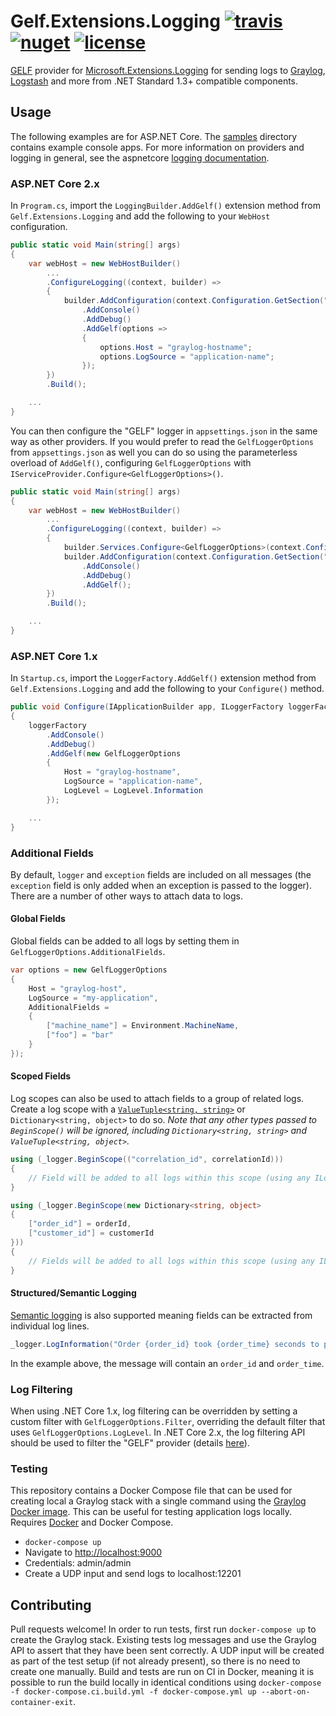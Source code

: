 # Gelf.Extensions.Logging [![travis](https://img.shields.io/travis/mattwcole/gelf-extensions-logging.svg?style=flat-square)](https://travis-ci.org/mattwcole/gelf-extensions-logging) [![nuget](https://img.shields.io/nuget/v/Gelf.Extensions.Logging.svg?style=flat-square)](https://www.nuget.org/packages/Gelf.Extensions.Logging) [![license](https://img.shields.io/github/license/mattwcole/gelf-extensions-logging.svg?style=flat-square)](https://github.com/mattwcole/gelf-extensions-logging/blob/master/LICENSE.md)

[GELF](http://docs.graylog.org/en/2.3/pages/gelf.html) provider for [Microsoft.Extensions.Logging](https://github.com/aspnet/Logging) for sending logs to [Graylog](https://www.graylog.org/), [Logstash](https://www.elastic.co/products/logstash) and more from .NET Standard 1.3+ compatible components.

## Usage

The following examples are for ASP.NET Core. The [samples](/samples) directory contains example console apps. For more information on providers and logging in general, see the aspnetcore [logging documentation](https://docs.microsoft.com/en-us/aspnet/core/fundamentals/logging?tabs=aspnetcore2x#how-to-add-providers).

### ASP.NET Core 2.x

In `Program.cs`, import the `LoggingBuilder.AddGelf()` extension method from `Gelf.Extensions.Logging` and add the following to your `WebHost` configuration.

```csharp
public static void Main(string[] args)
{
    var webHost = new WebHostBuilder()
        ...
        .ConfigureLogging((context, builder) =>
        {
            builder.AddConfiguration(context.Configuration.GetSection("Logging"))
                .AddConsole()
                .AddDebug()
                .AddGelf(options =>
                {
                    options.Host = "graylog-hostname";
                    options.LogSource = "application-name";
                });
        })
        .Build();

    ...
}
```

You can then configure the "GELF" logger in `appsettings.json` in the same way as other providers. If you would prefer to read the `GelfLoggerOptions` from `appsettings.json` as well you can do so using the parameterless overload of `AddGelf()`, configuring `GelfLoggerOptions` with `IServiceProvider.Configure<GelfLoggerOptions>()`.

```csharp
public static void Main(string[] args)
{
    var webHost = new WebHostBuilder()
        ...
        .ConfigureLogging((context, builder) =>
        {
            builder.Services.Configure<GelfLoggerOptions>(context.Configuration.GetSection("Graylog"));
            builder.AddConfiguration(context.Configuration.GetSection("Logging"))
                .AddConsole()
                .AddDebug()
                .AddGelf();
        })
        .Build();

    ...
}
```

### ASP.NET Core 1.x

In `Startup.cs`, import the `LoggerFactory.AddGelf()` extension method from `Gelf.Extensions.Logging` and add the following to your `Configure()` method.

```csharp
public void Configure(IApplicationBuilder app, ILoggerFactory loggerFactory)
{
    loggerFactory
        .AddConsole()
        .AddDebug()
        .AddGelf(new GelfLoggerOptions
        {
            Host = "graylog-hostname",
            LogSource = "application-name",
            LogLevel = LogLevel.Information
        });

    ...
}
```

### Additional Fields

By default, `logger` and `exception` fields are included on all messages (the `exception` field is only added when an exception is passed to the logger). There are a number of other ways to attach data to logs.

#### Global Fields

Global fields can be added to all logs by setting them in `GelfLoggerOptions.AdditionalFields`.

```csharp
var options = new GelfLoggerOptions
{
    Host = "graylog-host",
    LogSource = "my-application",
    AdditionalFields =
    {
        ["machine_name"] = Environment.MachineName,
        ["foo"] = "bar"
    }
});
```

#### Scoped Fields

Log scopes can also be used to attach fields to a group of related logs. Create a log scope with a [`ValueTuple<string, string>`](https://blogs.msdn.microsoft.com/dotnet/2017/03/09/new-features-in-c-7-0/) or `Dictionary<string, object>` to do so. _Note that any other types passed to `BeginScope()` will be ignored, including `Dictionary<string, string>` and `ValueTuple<string, object>`._

```csharp
using (_logger.BeginScope(("correlation_id", correlationId)))
{
    // Field will be added to all logs within this scope (using any ILogger<T> instance).
}

using (_logger.BeginScope(new Dictionary<string, object>
{
    ["order_id"] = orderId,
    ["customer_id"] = customerId
}))
{
    // Fields will be added to all logs within this scope (using any ILogger<T> instance).
}
```

#### Structured/Semantic Logging

[Semantic logging](https://softwareengineering.stackexchange.com/questions/312197/benefits-of-structured-logging-vs-basic-logging) is also supported meaning fields can be extracted from individual log lines.

```csharp
_logger.LogInformation("Order {order_id} took {order_time} seconds to process", orderId, orderTime);
```

In the example above, the message will contain an `order_id` and `order_time`.

### Log Filtering

When using .NET Core 1.x, log filtering can be overridden by setting a custom filter with `GelfLoggerOptions.Filter`, overriding the default filter that uses `GelfLoggerOptions.LogLevel`. In .NET Core 2.x, the log filtering API should be used to filter the "GELF" provider (details [here](https://docs.microsoft.com/en-us/aspnet/core/fundamentals/logging?tabs=aspnetcore2x#log-filtering)).

### Testing

This repository contains a Docker Compose file that can be used for creating local a Graylog stack with a single command using the [Graylog Docker image](https://hub.docker.com/r/graylog2/server/). This can be useful for testing application logs locally. Requires [Docker](https://www.docker.com/get-docker) and Docker Compose.

- `docker-compose up`
- Navigate to [http://localhost:9000](http://localhost:9000)
- Credentials: admin/admin
- Create a UDP input and send logs to localhost:12201

## Contributing

Pull requests welcome! In order to run tests, first run `docker-compose up` to create the Graylog stack. Existing tests log messages and use the Graylog API to assert that they have been sent correctly. A UDP input will be created as part of the test setup (if not already present), so there is no need to create one manually. Build and tests are run on CI in Docker, meaning it is possible to run the build locally in identical conditions using `docker-compose -f docker-compose.ci.build.yml -f docker-compose.yml up --abort-on-container-exit`.

